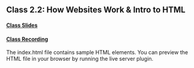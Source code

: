 ## Class 2.2: How Websites Work & Intro to HTML

#### [Class Slides](https://docs.google.com/presentation/d/1CHsR5MAm3uZHHMYd2QTKdXZKd2vZ3AEAh5DVLQwiC7g/edit#slide=id.g2b72b4b8160_0_490)

#### [Class Recording](https://www.youtube.com/watch?v=nr1_qj2o48U&ab_channel=HoyaDevelopers)

The index.html file contains sample HTML elements. You can preview the HTML file in your browser by running the live server plugin.
